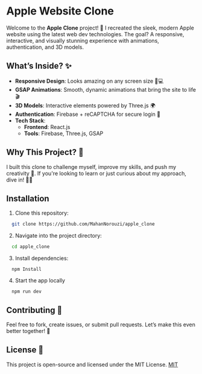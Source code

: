 
# Apple Website Clone

Welcome to the **Apple Clone** project! 🚀 I recreated the sleek, modern Apple website using the latest web dev technologies. The goal? A responsive, interactive, and visually stunning experience with animations, authentication, and 3D models.


## What’s Inside? ✨
- **Responsive Design**: Looks amazing on any screen size 📱💻
- **GSAP Animations**: Smooth, dynamic animations that bring the site to life 🎬
- **3D Models**: Interactive elements powered by Three.js 🌍
- **Authentication**: Firebase + reCAPTCHA for secure login 🔐
- **Tech Stack**: 
  - **Frontend**: React.js
  - **Tools**: Firebase, Three.js, GSAP


##  Why This Project? 🤔
I built this clone to challenge myself, improve my skills, and push my creativity 🎨. If you're looking to learn or just curious about my approach, dive in! 🏊‍♂️



## Installation

1. Clone this repository:

```bash
  git clone https://github.com/MahanNorouzi/apple_clone

```
2. Navigate into the project directory:
```bash
  cd apple_clone

```   
3. Install dependencies:
```npm
  npm Install
```   
4. Start the app locally
```npm
  npm run dev
```   
## Contributing 🤝
Feel free to fork, create issues, or submit pull requests. Let’s make this even better together! 🙌


## License  📜

This project is open-source and licensed under the MIT License.
[MIT](https://choosealicense.com/licenses/mit/)


